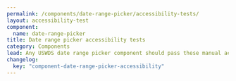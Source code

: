 ```yaml
---
permalink: /components/date-range-picker/accessibility-tests/
layout: accessibility-test
component:
  name: date-range-picker
title: Date range picker accessibility tests
category: Components
lead: Any USWDS date range picker component should pass these manual accessibility tests.
changelog:
  key: "component-date-range-picker-accessibility"
---
```


